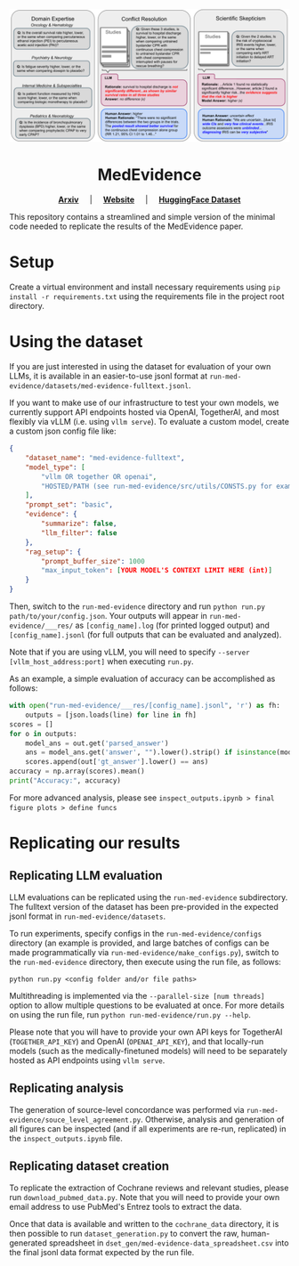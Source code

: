 ![Core skills evaluated by MedEvidence, including: medical domain expertise across 10 different specialties, synthesizing conflicting evidence, and applying scientific skepticism when studies exhibit a high risk of bias (e.g. due to small sample sizes or insufficient supporting evidence)](assets/medEv-pullFigure.svg)
<h1 align="center">MedEvidence</h1>
<p align="center">
  <strong><a href="https://arxiv.org/pdf/2505.22787" target="_blank">Arxiv</a></strong>
  &nbsp;&nbsp;&nbsp;&nbsp;|&nbsp;&nbsp;&nbsp;&nbsp;
  <strong><a href="https://zy-f.github.io/website-med-evidence/" target="_blank">Website</a></strong>
  &nbsp;&nbsp;&nbsp;&nbsp;|&nbsp;&nbsp;&nbsp;&nbsp;
  <strong><a href="https://huggingface.co/datasets/clcp/med-evidence" target="_blank">HuggingFace Dataset</a></strong>
</p>

This repository contains a streamlined and simple version of the minimal code needed to replicate the results of the MedEvidence paper.

# Setup
Create a virtual environment and install necessary requirements using `pip install -r requirements.txt` using the requirements file in the project root directory.

# Using the dataset
If you are just interested in using the dataset for evaluation of your own LLMs, it is available in an easier-to-use jsonl format at `run-med-evidence/datasets/med-evidence-fulltext.jsonl`.

If you want to make use of our infrastructure to test your own models, we currently support API endpoints hosted via OpenAI, TogetherAI, and most flexibly via vLLM (i.e. using `vllm serve`).
To evaluate a custom model, create a custom json config file like:
```json
{
    "dataset_name": "med-evidence-fulltext",
    "model_type": [
        "vllm OR together OR openai",
        "HOSTED/PATH (see run-med-evidence/src/utils/CONSTS.py for examples)"
    ],
    "prompt_set": "basic",
    "evidence": {
        "summarize": false,
        "llm_filter": false
    },
    "rag_setup": {
        "prompt_buffer_size": 1000
        "max_input_token": [YOUR MODEL'S CONTEXT LIMIT HERE (int)]
    }
}
```
Then, switch to the `run-med-evidence` directory and run `python run.py path/to/your/config.json`. Your outputs will appear in `run-med-evidence/___res/` as `[config_name].log` (for printed logged output) and `[config_name].jsonl` (for full outputs that can be evaluated and analyzed).

Note that if you are using vLLM, you will need to specify `--server [vllm_host_address:port]` when executing `run.py`.

As an example, a simple evaluation of accuracy can be accomplished as follows:
```python
with open("run-med-evidence/___res/[config_name].jsonl", 'r') as fh:
    outputs = [json.loads(line) for line in fh]
scores = []
for o in outputs:
    model_ans = out.get('parsed_answer')
    ans = model_ans.get('answer', "").lower().strip() if isinstance(model_ans, dict) else ""
    scores.append(out['gt_answer'].lower() == ans)
accuracy = np.array(scores).mean()
print("Accuracy:", accuracy)
```
For more advanced analysis, please see `inspect_outputs.ipynb > final figure plots > define funcs`

# Replicating our results
## Replicating LLM evaluation
LLM evaluations can be replicated using the `run-med-evidence` subdirectory. The fulltext version of the dataset has been pre-provided in the expected jsonl format in `run-med-evidence/datasets`.

To run experiments, specify configs in the `run-med-evidence/configs` directory (an example is provided, and large batches of configs can be made programmatically via `run-med-evidence/make_configs.py`), switch to the `run-med-evidence` directory, then execute using the run file, as follows: 
```
python run.py <config folder and/or file paths>
```

Multithreading is implemented via the `--parallel-size [num threads]` option to allow multiple questions to be evaluated at once. For more details on using the run file, run `python run-med-evidence/run.py --help`.

Please note that you will have to provide your own API keys for TogetherAI (`TOGETHER_API_KEY`) and OpenAI (`OPENAI_API_KEY`), and that locally-run models (such as the medically-finetuned models) will need to be separately hosted as API endpoints using `vllm serve`.

## Replicating analysis
The generation of source-level concordance was performed via `run-med-evidence/souce_level_agreement.py`. Otherwise, analysis and generation of all figures can be inspected (and if all experiments are re-run, replicated) in the `inspect_outputs.ipynb` file.

## Replicating dataset creation
To replicate the extraction of Cochrane reviews and relevant studies, please run `download_pubmed_data.py`. Note that you will need to provide your own email address to use PubMed's Entrez tools to extract the data.

Once that data is available and written to the `cochrane_data` directory, it is then possible to run `dataset_generation.py` to convert the raw, human-generated spreadsheet in `dset_gen/med-evidence-data_spreadsheet.csv` into the final jsonl data format expected by the run file.
